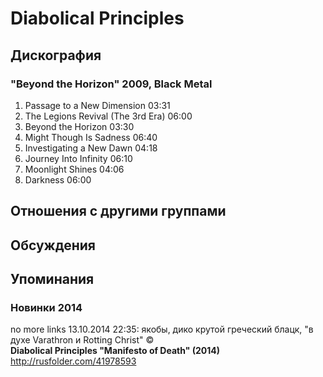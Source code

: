 # Diabolical Principles



## Дискография

### "Beyond the Horizon" 2009, Black Metal

1. Passage to a New Dimension 03:31  
2. The Legions Revival (The 3rd Era) 06:00  
3. Beyond the Horizon 03:30  
4. Might Though Is Sadness 06:40  
5. Investigating a New Dawn 04:18  
6. Journey Into Infinity 06:10  
7. Moonlight Shines 04:06  
8. Darkness 06:00 


## Отношения с другими группами


## Обсуждения


## Упоминания

### Новинки 2014

no more links 13.10.2014 22:35:
якобы, дико крутой греческий блацк, "в духе Varathron и Rotting Christ" &copy;<BR><B>Diabolical Principles "Manifesto of Death" (2014)</B><BR><A HREF="http://rusfolder.com/41978593" TARGET="_blank">http://rusfolder.com/41978593</A>


